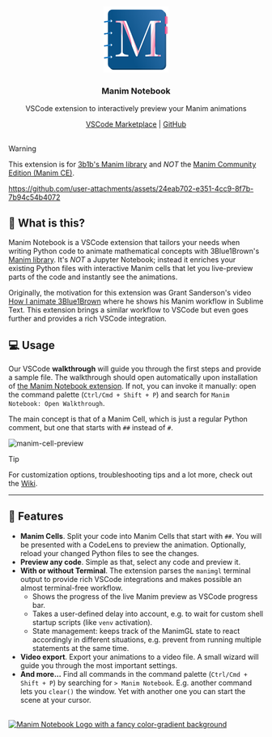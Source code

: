 <div align="center">
  <a href="https://marketplace.visualstudio.com/items?itemName=Manim-Notebook.manim-notebook">
    <img src="./assets/manim-notebook-logo.png" width="130px" alt="Manim Notebook Logo showing a physical notebook with an 'M' letter on its title page"/>
  </a>

  <div align="center">
    <h3 align="center">Manim Notebook</h3>
    <p>
      VSCode extension to interactively preview your Manim animations</strong>
    </p>
  </div>

  <div align="center">
    <a href="https://marketplace.visualstudio.com/items?itemName=Manim-Notebook.manim-notebook">VSCode Marketplace</a>
    |
    <a href="https://github.com/Manim-Notebook/manim-notebook/">GitHub</a>
  </div>
</div>

<br>

> [!warning]
> This extension is for [3b1b's Manim library](https://github.com/3b1b/manim) and *NOT* the [Manim Community Edition (Manim CE)](https://www.manim.community/).

https://github.com/user-attachments/assets/24eab702-e351-4cc9-8f7b-7b94c54b4072

## 🎈 What is this?

Manim Notebook is a VSCode extension that tailors your needs when writing Python code to animate mathematical concepts with 3Blue1Brown's [Manim library](https://github.com/3b1b/manim). It's *NOT* a Jupyter Notebook; instead it enriches your existing Python files with interactive Manim cells that let you live-preview parts of the code and instantly see the animations.

Originally, the motivation for this extension was Grant Sanderson's video [How I animate 3Blue1Brown](https://youtu.be/rbu7Zu5X1zI?feature=shared) where he shows his Manim workflow in Sublime Text. This extension brings a similar workflow to VSCode but even goes further and provides a rich VSCode integration.

## 💻 Usage

Our VSCode **walkthrough** will guide you through the first steps and provide a sample file. The walkthrough should open automatically upon installation of [the Manim Notebook extension](https://marketplace.visualstudio.com/items?itemName=Manim-Notebook.manim-notebook). If not, you can invoke it manually: open the command palette (`Ctrl/Cmd + Shift + P`) and search for `Manim Notebook: Open Walkthrough`.

The main concept is that of a Manim Cell, which is just a regular Python comment, but one that starts with `##` instead of `#`.

![manim-cell-preview](https://github.com/user-attachments/assets/577a93cb-0d05-4fa7-b1a9-52c1ccf2e5dc)

> [!tip]
> For customization options, troubleshooting tips and a lot more, check out the [Wiki](https://github.com/Manim-Notebook/manim-notebook/wiki/).

---

## 🚀 Features

- **Manim Cells**. Split your code into Manim Cells that start with `##`. You will be presented with a CodeLens to preview the animation. Optionally, reload your changed Python files to see the changes.
- **Preview any code**. Simple as that, select any code and preview it.
- **With or without Terminal**. The extension parses the `manimgl` terminal output to provide rich VSCode integrations and makes possible an almost terminal-free workflow.
  - Shows the progress of the live Manim preview as VSCode progress bar.
  - Takes a user-defined delay into account, e.g. to wait for custom shell startup scripts (like `venv` activation).
  - State management: keeps track of the ManimGL state to react accordingly in different situations, e.g. prevent from running multiple statements at the same time.
- **Video export**. Export your animations to a video file. A small wizard will guide you through the most important settings.
- **And more...** Find all commands in the command palette (`Ctrl/Cmd + Shift + P`) by searching for `> Manim Notebook`. E.g. another command lets you `clear()` the window. Yet with another one you can start the scene at your cursor.

<br>

<a href="https://marketplace.visualstudio.com/items?itemName=bhoov.vscode-manim">
  <img src="https://github.com/user-attachments/assets/b13a01f6-7d24-4bfb-9d3f-fee7b8a456a3" alt="Manim Notebook Logo with a fancy color-gradient background"/>
</a>
